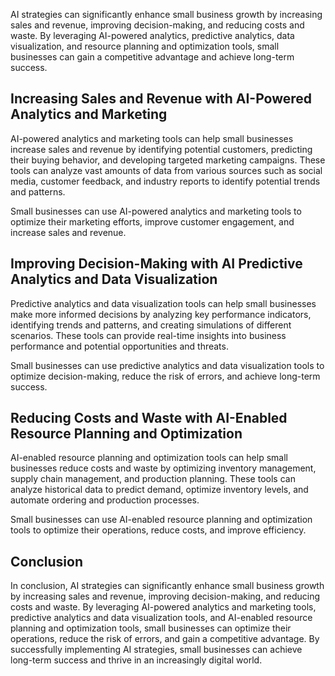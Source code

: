 
AI strategies can significantly enhance small business growth by increasing sales and revenue, improving decision-making, and reducing costs and waste. By leveraging AI-powered analytics, predictive analytics, data visualization, and resource planning and optimization tools, small businesses can gain a competitive advantage and achieve long-term success.

Increasing Sales and Revenue with AI-Powered Analytics and Marketing
--------------------------------------------------------------------

AI-powered analytics and marketing tools can help small businesses increase sales and revenue by identifying potential customers, predicting their buying behavior, and developing targeted marketing campaigns. These tools can analyze vast amounts of data from various sources such as social media, customer feedback, and industry reports to identify potential trends and patterns.

Small businesses can use AI-powered analytics and marketing tools to optimize their marketing efforts, improve customer engagement, and increase sales and revenue.

Improving Decision-Making with AI Predictive Analytics and Data Visualization
-----------------------------------------------------------------------------

Predictive analytics and data visualization tools can help small businesses make more informed decisions by analyzing key performance indicators, identifying trends and patterns, and creating simulations of different scenarios. These tools can provide real-time insights into business performance and potential opportunities and threats.

Small businesses can use predictive analytics and data visualization tools to optimize decision-making, reduce the risk of errors, and achieve long-term success.

Reducing Costs and Waste with AI-Enabled Resource Planning and Optimization
---------------------------------------------------------------------------

AI-enabled resource planning and optimization tools can help small businesses reduce costs and waste by optimizing inventory management, supply chain management, and production planning. These tools can analyze historical data to predict demand, optimize inventory levels, and automate ordering and production processes.

Small businesses can use AI-enabled resource planning and optimization tools to optimize their operations, reduce costs, and improve efficiency.

Conclusion
----------

In conclusion, AI strategies can significantly enhance small business growth by increasing sales and revenue, improving decision-making, and reducing costs and waste. By leveraging AI-powered analytics and marketing tools, predictive analytics and data visualization tools, and AI-enabled resource planning and optimization tools, small businesses can optimize their operations, reduce the risk of errors, and gain a competitive advantage. By successfully implementing AI strategies, small businesses can achieve long-term success and thrive in an increasingly digital world.
